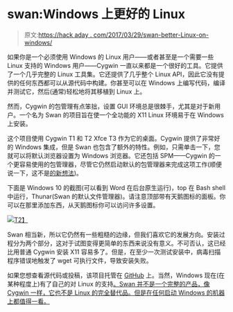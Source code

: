 # swan:Windows 上更好的 Linux

> 原文:[https://hack aday . com/2017/03/29/swan-better-Linux-on-windows/](https://hackaday.com/2017/03/29/swan-better-linux-on-windows/)

如果你是一个必须使用 Windows 的 Linux 用户——或者甚至是一个需要一些 Linux 支持的 Windows 用户——Cygwin 一直以来都是一个很好的工具。它提供了一个几乎完整的 Linux 工具集。它还提供了几乎整个 Linux API，因此它没有提供的任何东西都可以从源代码中构建。你甚至可以在 Windows 上编写代码，编译并测试它，然后(通常)轻松地将其移植到 Linux 上。

然而，Cygwin 的包管理有点笨拙，设置 GUI 环境总是很棘手，尤其是对于新用户。一个名为 Swan 的项目旨在使一个全功能的 X11 Linux 环境易于在 Windows 上安装。

这个项目使用 Cygwin T1 和 T2 Xfce T3 作为它的桌面。Cygwin 提供了非常好的 Windows 集成，但是 Swan 也包含了额外的特性。例如，只需单击一下，您就可以将默认浏览器设置为 Windows 浏览器。它还包括 SPM——Cygwin 的一个更容易使用的包管理器，尽管它仍然启动默认的包管理器来完成这项工作(顺便说一下，这不是[的新想法](https://github.com/transcode-open/apt-cyg))。

下面是 Windows 10 的截图(可以看到 Word 在后台原生运行)，top 在 Bash shell 中运行，Thunar(Swan 的默认文件管理器)。请注意顶部带有天鹅图标的面板。你可以在那里添加东西，从天鹅图标你可以访问许多设置。

[![](../Images/5295eea1f4ffb9f2cefeb3b105ff4657.png)T2】](https://hackaday.com/wp-content/uploads/2017/03/vb.png)

Swan 相当新，所以它仍然有一些粗糙的边缘，但我们喜欢它的发展方向。安装过程分为两个部分，这对于试图变得更简单的东西来说没有意义。不可否认，这已经比用普通 Cygwin 安装 X11 容易多了。但是，在至少一次测试安装中，病毒扫描程序错误地触发了 wget 可执行文件，导致安装失败。

如果您想查看源代码或投稿，该项目托管在 [GitHub](https://github.com/starlight) 上。当然，Windows 现在(在某种程度上)有了自己的对 Linux 的支持[。Swan 并不是一个完整的产品，像 Cygwin 一样，它也不是 Linux 的完全替代品。但是在任何启动 Windows 的机器上都值得一看。](https://hackaday.com/2016/03/30/windows-and-ubuntu-cygwin-can-suck-it/)